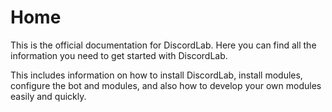 # Home

This is the official documentation for DiscordLab. Here you can find all the information you need to get started with DiscordLab.

This includes information on how to install DiscordLab, install modules, configure the bot and modules, and also how to
develop your own modules easily and quickly.
